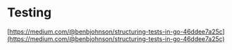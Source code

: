 # Testing

[https://medium.com/@benbjohnson/structuring-tests-in-go-46ddee7a25c](https://medium.com/@benbjohnson/structuring-tests-in-go-46ddee7a25c)

